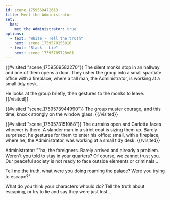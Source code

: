 ```yaml
---
id: scene_1759569472613
title: Meet the Administrator
set:
  has:
    met the Administrator: true
options:
  - text: "White - Tell the truth"
    next: scene_1759570155816
  - text: "Black - Lie"
    next: scene_17595705728m01
---
```


{{#visited "scene_1759509582270"}}
  The silent monks stop in an hallway and one of them opens a door. They usher the group into a small spartiate office with a fireplace, where a tall man, the Administrator, is working at a small tidy desk.

He looks at the group briefly, then gestures to the monks to leave.
{{/visited}}

{{#visited "scene_1759573944990"}}
  The group muster courage, and this time, knock strongly on the window glass.
{{/visited}}

{{#visited "scene_1759573151068"}}
  The curtains open and Carlotta faces whoever is there. A slander man in a strict coat is sizing them up. Barely surprised, he gestures for them to enter his office: small, with a fireplace, where he, the Administrator, was working at a small tidy desk.
{{/visited}}

Administrator: ""ha, the foreigners. Barely arrived and already a problem. Weren't you told to stay in your quarters? Of course, we cannot trust you. Our peaceful society is not ready to face outside elements or criminals...

Tell me the truth, what were you doing roaming the palace? Were you trying to escape?"

What do you think your characters whould do? Tell the truth about escaping, or try to lie and say they were just lost...